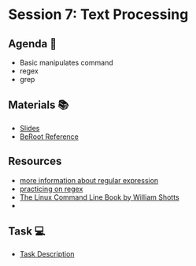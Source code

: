 # Session 7: Text Processing

## Agenda 🚀
- Basic manipulates command
- regex 
- grep

## Materials 📚
- [Slides](Session_7.pdf)
- [BeRoot Reference](https://github.com/Open-Source-Community/BeRoot/tree/main/Text%20Processing)

## Resources

- [more information about regular expression](https://www.regular-expressions.info/tutorial.html)
- [practicing on regex](https://regexlearn.com/)
- [The Linux Command Line Book by William Shotts](https://linuxcommand.org/tlcl.php)
- 

## Task 💻
- [Task Description](Task_7.md)

